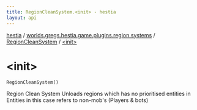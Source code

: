 ```yaml
---
title: RegionCleanSystem.<init> - hestia
layout: api
---
```


<div class='api-docs-breadcrumbs'><a href="../../index.html">hestia</a> / <a href="../index.html">worlds.gregs.hestia.game.plugins.region.systems</a> / <a href="index.html">RegionCleanSystem</a> / <a href="./-init-.html">&lt;init&gt;</a></div>

# &lt;init&gt;

<div class="signature"><code><span class="identifier">RegionCleanSystem</span><span class="symbol">(</span><span class="symbol">)</span></code></div>

Region Clean System
Unloads regions which has no prioritised entities in
Entities in this case refers to non-mob's (Players &amp; bots)

